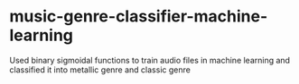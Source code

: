 # music-genre-classifier-machine-learning
Used binary sigmoidal functions to train audio files in machine learning and classified it into metallic genre and classic genre
